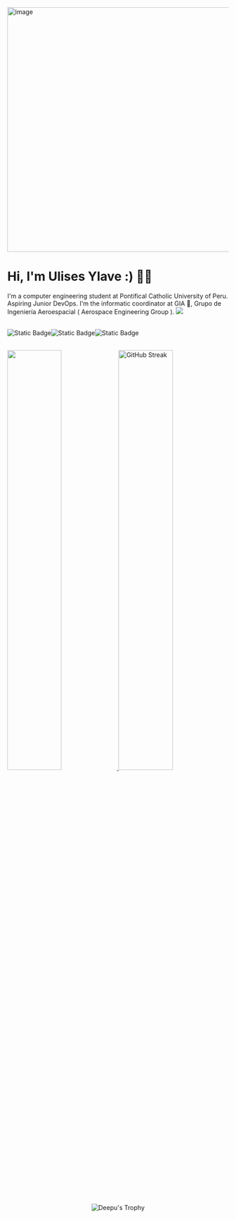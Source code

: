 <img width="1046" height="557" alt="image" src="https://github.com/user-attachments/assets/7fafbaa6-b414-4713-ae9c-fa6e421ae1c4" />

# Hi, I'm Ulises Ylave :) 🧑‍🚀

I'm a computer engineering student at Pontifical Catholic University of Peru. Aspiring Junior DevOps. I'm the informatic coordinator at GIA 🚀, Grupo de Ingeniería Aeroespacial ( Aerospace Engineering Group ).
<img src="https://user-images.githubusercontent.com/73097560/115834477-dbab4500-a447-11eb-908a-139a6edaec5c.gif"><br><br>
<div style=" display: flex; flex-direction: row;" >
  <img alt="Static Badge" src="https://img.shields.io/badge/build-UlisesYlave-brightgreen?style=flat&label=Portfolio&labelColor=%23020919&color=%232EA062&cacheSeconds=3600&link=https%3A%2F%2Fbraulioulises.vercel.app">
  <img alt="Static Badge" src="https://img.shields.io/badge/build-profile-brightgreen?style=flat&logo=Linkedin&logoColor=white&logoSize=auto&label=Linkedin&labelColor=%23020919&color=%2300548c&cacheSeconds=3600&link=https%3A%2F%2Fwww.linkedin.com/in/braulioantayhua/">
  <img alt="Static Badge" src="https://img.shields.io/badge/build-follow-brightgreen?style=flat&logo=instagram&logoColor=white&logoSize=auto&label=StrokerInk&labelColor=%23020919&color=%232EA062&cacheSeconds=3600&link=https%3A%2F%2Fwww.instagram.com%2Fstrokerink%2F">
</div>

<br/>
<p align="left">
  <a href="https://braulioulises.vercel.app">
  <img width="49.5%" src="https://github-readme-stats.vercel.app/api?username=ulisesylave&show_icons=true&theme=gruvbox&hide_border=true" />
    <img width="49.5%" src="https://streak-stats.demolab.com?user=UlisesYlave&theme=gruvbox&hide_border=true" alt="GitHub Streak" />
  </a>
</p>
<div align="center">
  
  ![Deepu's Trophy](https://github-profile-trophy.vercel.app/?username=UlisesYlave&theme=dracula&column=8&no-frame=true)
  
</div>

